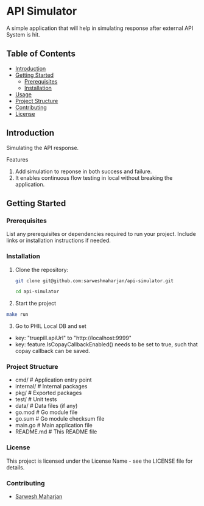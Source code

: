 # API Simulator

A simple application that will help in simulating response after external API System is hit.

## Table of Contents

- [Introduction](#introduction)
- [Getting Started](#getting-started)
  - [Prerequisites](#prerequisites)
  - [Installation](#installation)
- [Usage](#usage)
- [Project Structure](#project-structure)
- [Contributing](#contributing)
- [License](#license)

## Introduction

Simulating the API response.

Features

1. Add simulation to reponse in both success and failure.
2. It enables continuous flow testing in local without breaking the application.

## Getting Started

### Prerequisites

List any prerequisites or dependencies required to run your project. Include links or installation instructions if needed.

### Installation

1. Clone the repository:

   ```sh
   git clone git@github.com:sarweshmaharjan/api-simulator.git
   ```

   ```sh
   cd api-simulator
   ```

2. Start the project

```sh
make run
```

3. Go to PHIL Local DB and set

- key: "truepill.apiUrl" to "http://localhost:9999"
- key: feature.IsCopayCallbackEnabled() needs to be set to true, such that copay callback can be saved.

### Project Structure

- cmd/ # Application entry point
- internal/ # Internal packages
- pkg/ # Exported packages
- test/ # Unit tests
- data/ # Data files (if any)
- go.mod # Go module file
- go.sum # Go module checksum file
- main.go # Main application file
- README.md # This README file

### License

This project is licensed under the License Name - see the LICENSE file for details.

### Contributing

- [Sarwesh Maharjan](https://github.com/sarweshmaharjan)
